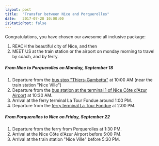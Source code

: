 ```yaml
---
layout: post
title:  "Transfer between Nice and Porquerolles"
date:   2017-07-28 10:00:00
isStaticPost: false
---
```


Congratulations, you have chosen our awesome all inclusive package:

   1. REACH the beautiful city of Nice, and then 
   2. MEET US at the train station or the airport on monday morning to travel by coach, and by ferry.


##### From Nice to Porquerolles on Monday, September 18 #####

1. Departure from the [bus stop "Thiers-Gambetta"](https://www.google.fr/maps/place/Arr%C3%AAt+Thiers+%2F+Gambetta/@43.6817251,7.2206265,14z/data=!4m8!1m2!2m1!1sthiers+gambetta+bus,+nice!3m4!1s0x12cdd00faed4cb19:0x8f95936ce285113b!8m2!3d43.7019887!4d7.2568568) at 10:00 AM (near the train station "Nice Ville") 
2. Departure from the [bus station at the terminal 1 of Nice Côte d'Azur Airport](https://www.google.fr/maps/place/Gare+routi%C3%A8re+Terminal+1+a%C3%A9roport+Nice-C%C3%B4te+d%E2%80%99Azur/@43.6652508,7.2117632,17.5z/data=!4m12!1m6!3m5!1s0x12cdd11a7289ff23:0x6c51153da6cfd483!2sTerminal+1!8m2!3d43.6652358!4d7.2137188!3m4!1s0x12cdd11098a20d61:0xffbbff271a9321a8!8m2!3d43.6651359!4d7.2109419) at 10:30 AM.
3. Arrival at the ferry terminal La Tour Fondue around 1:00 PM.
4. Departure from the [ferry terminal La Tour Fondue](https://www.google.fr/maps/place/Port+de+la+Tour+Fondue/@43.0263174,6.1535737,17z/data=!4m8!1m2!2m1!1sterminal+ferry+la+tour+fondue!3m4!1s0x0:0x415f3901688e6edd!8m2!3d43.0268624!4d6.1543252) at 2:00 PM.

##### From Porquerolles to Nice on Friday, September 22 #####

1. Departure from the ferry from Porquerolles at 1:30 PM. 
2. Arrival at the Nice Côte d'Azur Airport before 5:00 PM.
3. Arrival at the train station "Nice Ville" before 5:30 PM. 
